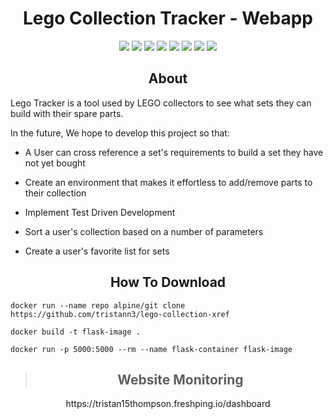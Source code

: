 <h1 align="center">Lego Collection Tracker - Webapp</h1>

<p align="center">
    <!-- code size  -->
    <img src="https://img.shields.io/github/languages/code-size/tristann3/lego-collection-xref" />
    <!-- issues -->
    <img src="https://img.shields.io/github/issues/tristann3/lego-collection-xref" >
    <!-- pull requests -->
    <img src="https://img.shields.io/github/issues-pr/tristann3/lego-collection-xref" />
    <!-- number of commits per year -->
    <img src="https://img.shields.io/github/commit-activity/y/tristann3/lego-collection-xref" />
    <!-- last commit -->
    <img src="https://img.shields.io/github/last-commit/tristann3/lego-collection-xref" />
    <!-- image size -->
    <img src ="https://img.shields.io/docker/image-size/tristann3/legos_app_image">
    <!-- docker build status -->
    <img src ="https://img.shields.io/docker/cloud/build/tristann3/legos_app_image">
    <!-- website up/down status -->
    <img src ="https://img.shields.io/website?down_color=red&down_message=down&up_color=green&up_message=up&url=https%3A%2F%2Flego-tracker.dev.tristan-thompson.com">

</p>

<h2 align="center">About</h2>

Lego Tracker is a tool used by LEGO collectors to see what sets they can build with their spare parts.

In the future, We hope to develop this project so that:

- A User can cross reference a set's requirements to build a set they have not yet bought

- Create an environment that makes it effortless to add/remove parts to their collection

- Implement Test Driven Development

- Sort a user's collection based on a number of parameters

- Create a user's favorite list for sets


<h2 align="center"> How To Download </h2>

```
docker run --name repo alpine/git clone https://github.com/tristann3/lego-collection-xref
```
```
docker build -t flask-image .
```
```
docker run -p 5000:5000 --rm --name flask-container flask-image
```


> <h2 align="center">Website Monitoring</h2>
<p align="center"><a>https://tristan15thompson.freshping.io/dashboard</a></p>



